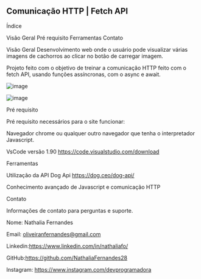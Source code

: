 ## Comunicação HTTP | Fetch API

Índice

Visão Geral
Pré requisito
Ferramentas
Contato

Visão Geral
Desenvolvimento web onde o usuário pode visualizar várias imagens de cachorros ao clicar no botão de carregar imagem.

Projeto feito com o objetivo de treinar a comunicação HTTP feito com o fetch API, usando funções assíncronas, com o async e await. 

![image](https://github.com/user-attachments/assets/1ecf249b-a091-4b3a-a86f-cdbd66cea165)


![image](https://github.com/user-attachments/assets/70964af0-6e64-4a76-8e3d-478b3a88d96f)


Pré requisito

Pré requisito necessários para o site funcionar:

Navegador chrome ou qualquer outro navegador que tenha o interpretador Javascript.

VsCode versão 1.90 https://code.visualstudio.com/download


Ferramentas

Utilização da API Dog Api <link>https://dog.ceo/dog-api/<link>

Conhecimento avançado de Javascript e comunicação HTTP

Contato

Informações de contato para perguntas e suporte.

Nome: Nathalia Fernandes

Email: oliveiranfernandes@gmail.com

Linkedin:https://www.linkedin.com/in/nathaliafo/

GitHub:https://github.com/NathaliaFernandes28

Instagram: https://www.instagram.com/devprogramadora
